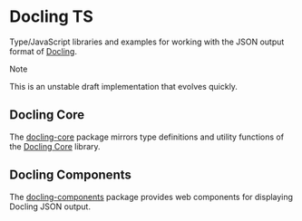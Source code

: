 # Docling TS

Type/JavaScript libraries and examples for working with the JSON output format of [Docling](https://docling.io).

> [!NOTE]
> This is an unstable draft implementation that evolves quickly.

## Docling Core

The [docling-core](docling-core) package mirrors type definitions and utility functions of the [Docling Core](https://github.com/docling-project/docling-core) library.

## Docling Components

The [docling-components](docling-components) package provides web components for displaying Docling JSON output.
